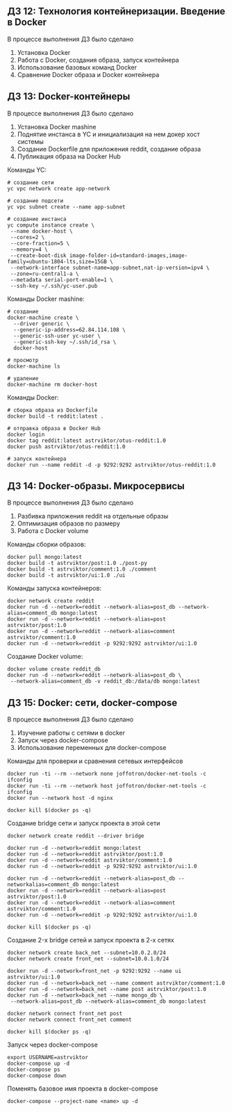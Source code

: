 ## ДЗ 12: Технология контейнеризации. Введение в Docker

В процессе выполнения ДЗ было сделано

1. Установка Docker
2. Работа с Docker, создания образа, запуск контейнера
3. Использование базовых команд Docker
4. Сравнение Docker образа и Docker контейнера


## ДЗ 13: Docker-контейнеры

В процессе выполнения ДЗ было сделано

1. Установка Docker mashine
2. Поднятие инстанса в YC и инициализация на нем докер хост системы
3. Создание Dockerfile для приложения reddit, создание образа
4. Публикация образа на Docker Hub

Команды YC:

```
# создание сети
yc vpc network create app-network

# создание подсети
yc vpc subnet create --name app-subnet

# создание инстанса
yc compute instance create \
 --name docker-host \
 --cores=2 \
 --core-fraction=5 \
 --memory=4 \
 --create-boot-disk image-folder-id=standard-images,image-family=ubuntu-1804-lts,size=15GB \
 --network-interface subnet-name=app-subnet,nat-ip-version=ipv4 \
 --zone=ru-central1-a \
 --metadata serial-port-enable=1 \
 --ssh-key ~/.ssh/yc-user.pub
```

Команды Docker mashine:

```
# создание
docker-machine create \
  --driver generic \
  --generic-ip-address=62.84.114.108 \
  --generic-ssh-user yc-user \
  --generic-ssh-key ~/.ssh/id_rsa \
  docker-host

# просмотр
docker-machine ls

# удаление
docker-machine rm docker-host
```

Команды Docker:

```
# сборка образа из Dockerfile
docker build -t reddit:latest .

# отправка образа в Docker Hub
docker login
docker tag reddit:latest astrviktor/otus-reddit:1.0
docker push astrviktor/otus-reddit:1.0

# запуск контейнера
docker run --name reddit -d -p 9292:9292 astrviktor/otus-reddit:1.0
```

## ДЗ 14: Docker-образы. Микросервисы

В процессе выполнения ДЗ было сделано

1. Разбивка приложения reddit на отдельные образы
2. Оптимизация образов по размеру
3. Работа с Docker volume

Команды сборки образов:

```
docker pull mongo:latest
docker build -t astrviktor/post:1.0 ./post-py
docker build -t astrviktor/comment:1.0 ./comment
docker build -t astrviktor/ui:1.0 ./ui
```

Команды запуска контейнеров:

```
docker network create reddit
docker run -d --network=reddit --network-alias=post_db --network-alias=comment_db mongo:latest
docker run -d --network=reddit --network-alias=post astrviktor/post:1.0
docker run -d --network=reddit --network-alias=comment astrviktor/comment:1.0
docker run -d --network=reddit -p 9292:9292 astrviktor/ui:1.0
```

Создание Docker volume:

```
docker volume create reddit_db
docker run -d --network=reddit --network-alias=post_db \
 --network-alias=comment_db -v reddit_db:/data/db mongo:latest
```


## ДЗ 15: Docker: сети, docker-compose

В процессе выполнения ДЗ было сделано

1. Изучение работы с сетями в docker
2. Запуск через docker-compose
3. Использование переменных для docker-compose

Команды для проверки и сравнения сетевых интерфейсов

```
docker run -ti --rm --network none joffotron/docker-net-tools -c ifconfig
docker run -ti --rm --network host joffotron/docker-net-tools -c ifconfig 
docker run --network host -d nginx

docker kill $(docker ps -q)
```

Создание bridge сети и запуск проекта в этой сети

```
docker network create reddit --driver bridge

docker run -d --network=reddit mongo:latest
docker run -d --network=reddit astrviktor/post:1.0
docker run -d --network=reddit astrviktor/comment:1.0
docker run -d --network=reddit -p 9292:9292 astrviktor/ui:1.0 

docker run -d --network=reddit --network-alias=post_db --networkalias=comment_db mongo:latest
docker run -d --network=reddit --network-alias=post astrviktor/post:1.0
docker run -d --network=reddit --network-alias=comment astrviktor/comment:1.0
docker run -d --network=reddit -p 9292:9292 astrviktor/ui:1.0

docker kill $(docker ps -q)
```

Создание 2-x bridge сетей и запуск проекта в 2-х сетях

```
docker network create back_net --subnet=10.0.2.0/24
docker network create front_net --subnet=10.0.1.0/24

docker run -d --network=front_net -p 9292:9292 --name ui astrviktor/ui:1.0
docker run -d --network=back_net --name comment astrviktor/comment:1.0
docker run -d --network=back_net --name post astrviktor/post:1.0
docker run -d --network=back_net --name mongo_db \
 --network-alias=post_db --network-alias=comment_db mongo:latest 

docker network connect front_net post
docker network connect front_net comment
 
docker kill $(docker ps -q)
```

Запуск через docker-compose

```
export USERNAME=astrviktor
docker-compose up -d
docker-compose ps
docker-compose down
```

Поменять базовое имя проекта в docker-compose

```
docker-compose --project-name <name> up -d
```



